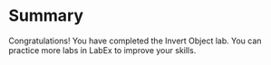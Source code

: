 # Summary

Congratulations! You have completed the Invert Object lab. You can practice more labs in LabEx to improve your skills.
